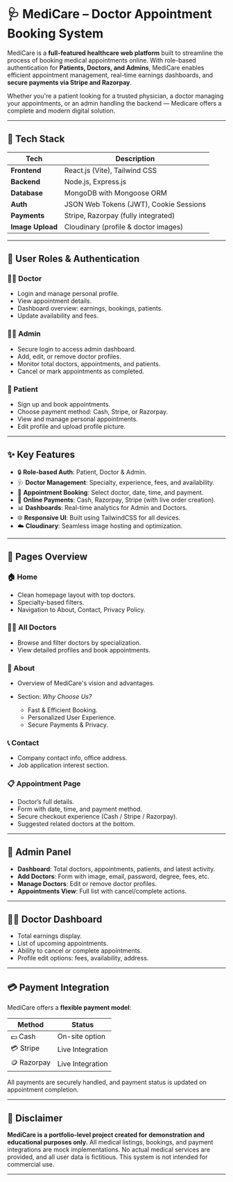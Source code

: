 # 🩺 MediCare – Doctor Appointment Booking System

MediCare is a **full-featured healthcare web platform** built to streamline the process of booking medical appointments online. With role-based authentication for **Patients, Doctors, and Admins**, MediCare enables efficient appointment management, real-time earnings dashboards, and **secure payments via Stripe and Razorpay**.

Whether you're a patient looking for a trusted physician, a doctor managing your appointments, or an admin handling the backend — Medicare offers a complete and modern digital solution.

---

## 🚀 Tech Stack

| Tech             | Description                            |
| ---------------- | -------------------------------------- |
| **Frontend**     | React.js (Vite), Tailwind CSS          |
| **Backend**      | Node.js, Express.js                    |
| **Database**     | MongoDB with Mongoose ORM              |
| **Auth**         | JSON Web Tokens (JWT), Cookie Sessions |
| **Payments**     | Stripe, Razorpay (fully integrated)    |
| **Image Upload** | Cloudinary (profile & doctor images)   |

---

## 🔐 User Roles & Authentication

### 👨‍⚕️ Doctor

* Login and manage personal profile.
* View appointment details.
* Dashboard overview: earnings, bookings, patients.
* Update availability and fees.

### 👩‍💼 Admin

* Secure login to access admin dashboard.
* Add, edit, or remove doctor profiles.
* Monitor total doctors, appointments, and patients.
* Cancel or mark appointments as completed.

### 👤 Patient

* Sign up and book appointments.
* Choose payment method: Cash, Stripe, or Razorpay.
* View and manage personal appointments.
* Edit profile and upload profile picture.

---

## ✨ Key Features

* 🔒 **Role-based Auth**: Patient, Doctor & Admin.
* 🩺 **Doctor Management**: Specialty, experience, fees, and availability.
* 📅 **Appointment Booking**: Select doctor, date, time, and payment.
* 💸 **Online Payments**: Cash, Razorpay, Stripe (with live order creation).
* 📊 **Dashboards**: Real-time analytics for Admin and Doctors.
* 🌐 **Responsive UI**: Built using TailwindCSS for all devices.
* ☁️ **Cloudinary**: Seamless image hosting and optimization.

---

## 📍 Pages Overview

### 🏠 Home

* Clean homepage layout with top doctors.
* Specialty-based filters.
* Navigation to About, Contact, Privacy Policy.

### 👨‍⚕️ All Doctors

* Browse and filter doctors by specialization.
* View detailed profiles and book appointments.

### 📄 About

* Overview of MediCare's vision and advantages.
* Section: *Why Choose Us?*

  * Fast & Efficient Booking.
  * Personalized User Experience.
  * Secure Payments & Privacy.

### 📞 Contact

* Company contact info, office address.
* Job application interest section.

### 📋 Appointment Page

* Doctor’s full details.
* Form with date, time, and payment method.
* Secure checkout experience (Cash / Stripe / Razorpay).
* Suggested related doctors at the bottom.

---

## 🔐 Admin Panel

* **Dashboard**: Total doctors, appointments, patients, and latest activity.
* **Add Doctors**: Form with image, email, password, degree, fees, etc.
* **Manage Doctors**: Edit or remove doctor profiles.
* **Appointments View**: Full list with cancel/complete actions.

---

## 🧑‍⚕️ Doctor Dashboard

* Total earnings display.
* List of upcoming appointments.
* Ability to cancel or complete appointments.
* Profile edit options: fees, availability, address.

---

## 💳 Payment Integration

MediCare offers a **flexible payment model**:

| Method      | Status           |
| ----------- | ---------------- |
| 💵 Cash     | On-site option   |
| 💳 Stripe   | Live Integration |
| 🪙 Razorpay | Live Integration |

All payments are securely handled, and payment status is updated on appointment completion.

---

## 📝 Disclaimer

**MediCare is a portfolio-level project created for demonstration and educational purposes only.**
All medical listings, bookings, and payment integrations are mock implementations. No actual medical services are provided, and all user data is fictitious. This system is not intended for commercial use.

---



